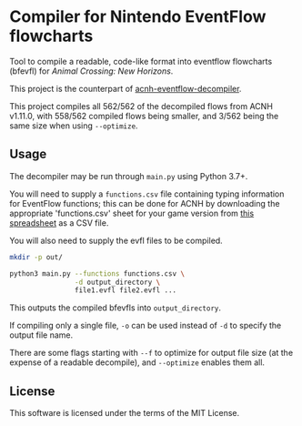 # Compiler for Nintendo EventFlow flowcharts

Tool to compile a readable, code-like format into eventflow flowcharts (bfevfl) for *Animal Crossing: New Horizons*.

This project is the counterpart of [acnh-eventflow-decompiler](https://github.com/asteriation/acnh-eventflow-decompiler).

This project compiles all 562/562 of the decompiled flows from ACNH v1.11.0, with 558/562 compiled flows
being smaller, and 3/562 being the same size when using `--optimize`.

## Usage

The decompiler may be run through `main.py` using Python 3.7+.

You will need to supply a `functions.csv` file containing typing information for EventFlow functions; this can be done for ACNH by downloading the appropriate 'functions.csv' sheet for your game version from [this spreadsheet](https://docs.google.com/spreadsheets/d/1AYM-UeRkbJuGy_nKv7AMngevwBtMdZPtfoHEQev8BhM/edit) as a CSV file.

You will also need to supply the evfl files to be compiled.

```bash
mkdir -p out/

python3 main.py --functions functions.csv \
                -d output_directory \
                file1.evfl file2.evfl ...
```

This outputs the compiled bfevfls into `output_directory`.

If compiling only a single file, `-o` can be used instead of `-d` to specify the output file name.

There are some flags starting with `--f` to optimize for output file size (at the expense of a
readable decompile), and `--optimize` enables them all.

## License

This software is licensed under the terms of the MIT License.
